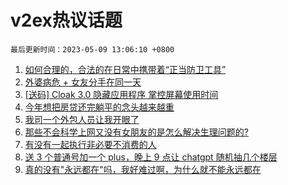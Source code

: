 # v2ex热议话题

`最后更新时间：2023-05-09 13:06:10 +0800`

1. [如何合理的，合法的在日常中携带着“正当防卫工具”](https://www.v2ex.com/t/938259)
1. [外婆病危 + 女友分手在同一天](https://www.v2ex.com/t/938311)
1. [[送码] Cloak 3.0 隐藏应用程序 掌控屏幕使用时间](https://www.v2ex.com/t/938316)
1. [今年想把房贷还完躺平的念头越来越重](https://www.v2ex.com/t/938367)
1. [我司一个外包人员让我开眼了](https://www.v2ex.com/t/938335)
1. [那些不会科学上网又没有女朋友的是怎么解决生理问题的?](https://www.v2ex.com/t/938412)
1. [有没有一起执行非必要不消费的人](https://www.v2ex.com/t/938467)
1. [送 3 个普通号加一个 plus，晚上 9 点让 chatgpt 随机抽几个楼层](https://www.v2ex.com/t/938276)
1. [真的没有"永远都在"吗，我好难过啊，为什么就不能永远都在](https://www.v2ex.com/t/938493)

